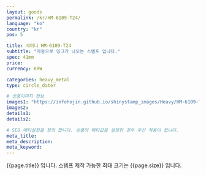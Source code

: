 ```yaml
---
layout: goods
permalink: /kr/HM-6109-T24/
language: "ko"
country: "kr"
pos: 5

title: 샤이니 HM-6109-T24
subtitle: "자동으로 잉크가 나오는 스템프 입니다."
spec: 41mm
price: 
currency: KRW

categories: heavy_metal
type: circle_dater

# 상품이미지 정보
images1: "https://infohojin.github.io/shinystamp_images/Heavy/HM-6109-T24/HM-6109-T24_1.jpg"
images2:
details1:
details2:    

# SEO 메타설정을 정의 합니다. 상품의 메타값을 설정한 경우 우선 적용이 됩니다.
meta_title: 
meta_description:
meta_keyword:
---
```


{{page.title}} 입니다. 스템프 제작 가능한 최대 크기는 {{page.size}} 입니다.